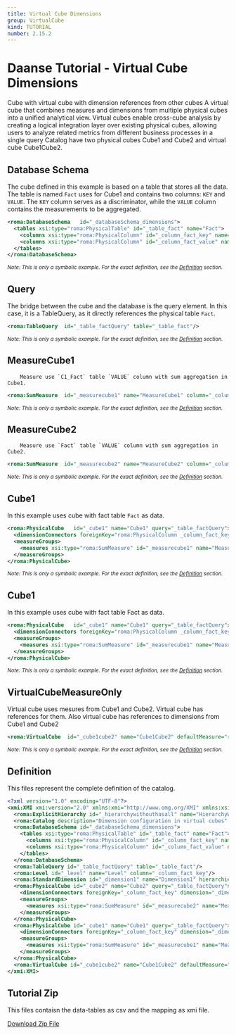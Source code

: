 ```yaml
---
title: Virtual Cube Dimensions
group: VirtualCube
kind: TUTORIAL
number: 2.15.2
---
```

# Daanse Tutorial - Virtual Cube Dimensions

Cube with virtual cube with dimension references from other cubes
A virtual cube that combines measures and dimensions from multiple physical cubes into a unified analytical view.
Virtual cubes enable cross-cube analysis by creating a logical integration layer over existing physical cubes,
allowing users to analyze related metrics from different business processes in a single query
Catalog have two physical cubes Cube1 and Cube2 and virtual cube Cube1Cube2.


## Database Schema

The cube defined in this example is based on a table that stores all the data.
The table is named `Fact` uses for Cube1 and contains two columns: `KEY` and `VALUE`.
The `KEY` column serves as a discriminator, while the `VALUE` column contains the measurements to be aggregated.


```xml
<roma:DatabaseSchema   id="_databaseSchema_dimensions">
  <tables xsi:type="roma:PhysicalTable" id="_table_fact" name="Fact">
    <columns xsi:type="roma:PhysicalColumn" id="_column_fact_key" name="KEY"/>
    <columns xsi:type="roma:PhysicalColumn" id="_column_fact_value" name="VALUE" type="Integer"/>
  </tables>
</roma:DatabaseSchema>

```
*<small>Note: This is only a symbolic example. For the exact definition, see the [Definition](#definition) section.</small>*
## Query

The bridge between the cube and the database is the query element. In this case, it is a TableQuery,
as it directly references the physical table `Fact`.


```xml
<roma:TableQuery  id="_table_factQuery" table="_table_fact"/>

```
*<small>Note: This is only a symbolic example. For the exact definition, see the [Definition](#definition) section.</small>*
## MeasureCube1

        Measure use `C1_Fact` table `VALUE` column with sum aggregation in Cube1.


```xml
<roma:SumMeasure  id="_measurecube1" name="MeasureCube1" column="_column_fact_value"/>

```
*<small>Note: This is only a symbolic example. For the exact definition, see the [Definition](#definition) section.</small>*
## MeasureCube2

        Measure use `Fact` table `VALUE` column with sum aggregation in Cube2.


```xml
<roma:SumMeasure  id="_measurecube2" name="MeasureCube2" column="_column_fact_value"/>

```
*<small>Note: This is only a symbolic example. For the exact definition, see the [Definition](#definition) section.</small>*
## Cube1

In this example uses cube with fact table `Fact` as data.


```xml
<roma:PhysicalCube   id="_cube1" name="Cube1" query="_table_factQuery">
  <dimensionConnectors foreignKey="roma:PhysicalColumn _column_fact_key" dimension="roma:StandardDimension _dimension1" overrideDimensionName="Cube1Dimension1" id="_dc_cube1Dimension1"/>
  <measureGroups>
    <measures xsi:type="roma:SumMeasure" id="_measurecube1" name="MeasureCube1" column="_column_fact_value"/>
  </measureGroups>
</roma:PhysicalCube>

```
*<small>Note: This is only a symbolic example. For the exact definition, see the [Definition](#definition) section.</small>*
## Cube1

In this example uses cube with fact table Fact as data.


```xml
<roma:PhysicalCube   id="_cube1" name="Cube1" query="_table_factQuery">
  <dimensionConnectors foreignKey="roma:PhysicalColumn _column_fact_key" dimension="roma:StandardDimension _dimension1" overrideDimensionName="Cube1Dimension1" id="_dc_cube1Dimension1"/>
  <measureGroups>
    <measures xsi:type="roma:SumMeasure" id="_measurecube1" name="MeasureCube1" column="_column_fact_value"/>
  </measureGroups>
</roma:PhysicalCube>

```
*<small>Note: This is only a symbolic example. For the exact definition, see the [Definition](#definition) section.</small>*
## VirtualCubeMeasureOnly

Virtual cube uses mesures from Cube1 and Cube2. Virtual cube has references for them.
Also virtual cube has references to dimensions from Cube1 and Cube2


```xml
<roma:VirtualCube  id="_cube1cube2" name="Cube1Cube2" defaultMeasure="roma:SumMeasure _measurecube1" dimensionConnectors="_dc_cube1Dimension1 _dc_cube2Dimension1" referencedMeasures="roma:SumMeasure _measurecube1 roma:SumMeasure _measurecube2"/>

```
*<small>Note: This is only a symbolic example. For the exact definition, see the [Definition](#definition) section.</small>*

## Definition

This files represent the complete definition of the catalog.

```xml
<?xml version="1.0" encoding="UTF-8"?>
<xmi:XMI xmi:version="2.0" xmlns:xmi="http://www.omg.org/XMI" xmlns:xsi="http://www.w3.org/2001/XMLSchema-instance" xmlns:roma="https://www.daanse.org/spec/org.eclipse.daanse.rolap.mapping">
  <roma:ExplicitHierarchy id="_hierarchywithouthasall" name="HierarchyWithoutHasAll" hasAll="false" primaryKey="_column_fact_key" query="_table_factQuery" levels="_level"/>
  <roma:Catalog description="Dimension configuration in virtual cubes" name="Daanse Tutorial - Virtual Cube Dimensions" cubes="_cube1 _cube2 _cube1cube2" dbschemas="_databaseSchema_dimensions"/>
  <roma:DatabaseSchema id="_databaseSchema_dimensions">
    <tables xsi:type="roma:PhysicalTable" id="_table_fact" name="Fact">
      <columns xsi:type="roma:PhysicalColumn" id="_column_fact_key" name="KEY"/>
      <columns xsi:type="roma:PhysicalColumn" id="_column_fact_value" name="VALUE" type="Integer"/>
    </tables>
  </roma:DatabaseSchema>
  <roma:TableQuery id="_table_factQuery" table="_table_fact"/>
  <roma:Level id="_level" name="Level" column="_column_fact_key"/>
  <roma:StandardDimension id="_dimension1" name="Dimension1" hierarchies="_hierarchywithouthasall"/>
  <roma:PhysicalCube id="_cube2" name="Cube2" query="_table_factQuery">
    <dimensionConnectors foreignKey="_column_fact_key" dimension="_dimension1" overrideDimensionName="Cube2Dimension1" id="_dc_cube2Dimension1"/>
    <measureGroups>
      <measures xsi:type="roma:SumMeasure" id="_measurecube2" name="MeasureCube2" column="_column_fact_value"/>
    </measureGroups>
  </roma:PhysicalCube>
  <roma:PhysicalCube id="_cube1" name="Cube1" query="_table_factQuery">
    <dimensionConnectors foreignKey="_column_fact_key" dimension="_dimension1" overrideDimensionName="Cube1Dimension1" id="_dc_cube1Dimension1"/>
    <measureGroups>
      <measures xsi:type="roma:SumMeasure" id="_measurecube1" name="MeasureCube1" column="_column_fact_value"/>
    </measureGroups>
  </roma:PhysicalCube>
  <roma:VirtualCube id="_cube1cube2" name="Cube1Cube2" defaultMeasure="_measurecube1" dimensionConnectors="_dc_cube1Dimension1 _dc_cube2Dimension1" referencedMeasures="_measurecube1 _measurecube2"/>
</xmi:XMI>

```



## Tutorial Zip
This files contaisn the data-tables as csv and the mapping as xmi file.

<a href="./zip/tutorial.virtualcube.dimensions.zip" download>Download Zip File</a>
